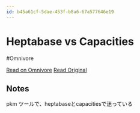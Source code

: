 ```yaml
---
id: b45a61cf-5dae-453f-b8a6-67a577646e19
---
```


# Heptabase vs Capacities
#Omnivore

[Read on Omnivore](https://omnivore.app/me/https-papereditor-app-heptabase-vs-capacities-18f9683b99b)
[Read Original](https://papereditor.app/heptabase-vs-capacities)

## Notes

pkm ツールで、heptabaseとcapacitiesで迷っている


